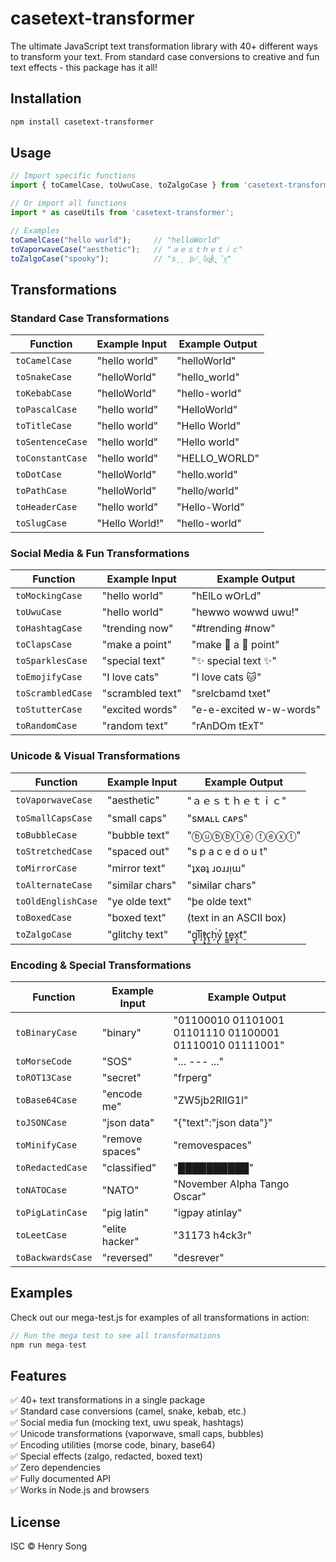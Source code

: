 # casetext-transformer

The ultimate JavaScript text transformation library with 40+ different ways to transform your text. From standard case conversions to creative and fun text effects - this package has it all!

## Installation

```bash
npm install casetext-transformer
```

## Usage

```javascript
// Import specific functions
import { toCamelCase, toUwuCase, toZalgoCase } from 'casetext-transformer';

// Or import all functions
import * as caseUtils from 'casetext-transformer';

// Examples
toCamelCase("hello world");     // "helloWorld"
toVaporwaveCase("aesthetic");   // "ａｅｓｔｈｅｔｉｃ"
toZalgoCase("spooky");          // "s̨̤͘p̸̨o͕̐o̞͘͜ḱ̢̄y̝͗"
```

## Transformations

### Standard Case Transformations

| Function | Example Input | Example Output |
|----------|---------------|----------------|
| `toCamelCase` | "hello world" | "helloWorld" |
| `toSnakeCase` | "helloWorld" | "hello_world" |
| `toKebabCase` | "helloWorld" | "hello-world" |
| `toPascalCase` | "hello world" | "HelloWorld" |
| `toTitleCase` | "hello world" | "Hello World" |
| `toSentenceCase` | "hello world" | "Hello world" |
| `toConstantCase` | "hello world" | "HELLO_WORLD" |
| `toDotCase` | "helloWorld" | "hello.world" |
| `toPathCase` | "helloWorld" | "hello/world" |
| `toHeaderCase` | "hello world" | "Hello-World" |
| `toSlugCase` | "Hello World!" | "hello-world" |

### Social Media & Fun Transformations

| Function | Example Input | Example Output |
|----------|---------------|----------------|
| `toMockingCase` | "hello world" | "hElLo wOrLd" |
| `toUwuCase` | "hello world" | "hewwo wowwd uwu!" |
| `toHashtagCase` | "trending now" | "#trending #now" |
| `toClapsCase` | "make a point" | "make 👏 a 👏 point" |
| `toSparklesCase` | "special text" | "✨ special text ✨" |
| `toEmojifyCase` | "I love cats" | "I love cats 🐱" |
| `toScrambledCase` | "scrambled text" | "srelcbamd txet" |
| `toStutterCase` | "excited words" | "e-e-excited w-w-words" |
| `toRandomCase` | "random text" | "rAnDOm tExT" |

### Unicode & Visual Transformations

| Function | Example Input | Example Output |
|----------|---------------|----------------|
| `toVaporwaveCase` | "aesthetic" | "ａｅｓｔｈｅｔｉｃ" |
| `toSmallCapsCase` | "small caps" | "sᴍᴀʟʟ ᴄᴀᴘs" |
| `toBubbleCase` | "bubble text" | "ⓑⓤⓑⓑⓛⓔ ⓣⓔⓧⓣ" |
| `toStretchedCase` | "spaced out" | "s p a c e d  o u t" |
| `toMirrorCase` | "mirror text" | "ʇxǝʇ ɹoɹɹᴉɯ" |
| `toAlternateCase` | "similar chars" | "sіміӏаг сһагѕ" |
| `toOldEnglishCase` | "ye olde text" | "þe olde text" |
| `toBoxedCase` | "boxed text" | (text in an ASCII box) |
| `toZalgoCase` | "glitchy text" | "g̢̗̱l͞i̦̕t̡̙̞c̢̗̬h̠͘ỷ̢̙ t̳͖e͓͎x̧̙̘t̛̬" |

### Encoding & Special Transformations

| Function | Example Input | Example Output |
|----------|---------------|----------------|
| `toBinaryCase` | "binary" | "01100010 01101001 01101110 01100001 01110010 01111001" |
| `toMorseCode` | "SOS" | "... --- ..." |
| `toROT13Case` | "secret" | "frperg" |
| `toBase64Case` | "encode me" | "ZW5jb2RlIG1l" |
| `toJSONCase` | "json data" | "{\"text\":\"json data\"}" |
| `toMinifyCase` | "remove spaces" | "removespaces" |
| `toRedactedCase` | "classified" | "██████████" |
| `toNATOCase` | "NATO" | "November Alpha Tango Oscar" |
| `toPigLatinCase` | "pig latin" | "igpay atinlay" |
| `toLeetCase` | "elite hacker" | "31173 h4ck3r" |
| `toBackwardsCase` | "reversed" | "desrever" |

## Examples

Check out our mega-test.js for examples of all transformations in action:

```javascript
// Run the mega test to see all transformations
npm run mega-test
```

## Features

✅ 40+ text transformations in a single package  
✅ Standard case conversions (camel, snake, kebab, etc.)  
✅ Social media fun (mocking text, uwu speak, hashtags)  
✅ Unicode transformations (vaporwave, small caps, bubbles)  
✅ Encoding utilities (morse code, binary, base64)  
✅ Special effects (zalgo, redacted, boxed text)  
✅ Zero dependencies  
✅ Fully documented API  
✅ Works in Node.js and browsers  

## License

ISC © Henry Song
